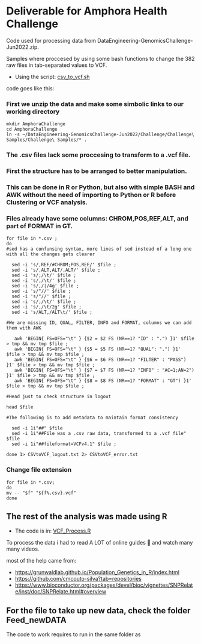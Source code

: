  # Deliverable for Amphora Health Challenge
 Code used for processing data from DataEngineering-GenomicsChallenge-Jun2022.zip.
 
 Samples where proccesed by using some bash functions to change the 382  raw files in tab-separated values to VCF.
 - Using the script: [csv_to_vcf.sh](https://github.com/AdrianMtz-Santana/AmphoraHealth_Bioinformatic_Challenge2022_deliverable/blob/397eaf7bb3acfd12c30d0cd7b15e53ce2e3eb538/csv_to_vcf.sh)
 
 code goes like this:
   
   ### First we unzip the data and make some simbolic links to our working directory

    mkdir AmphoraChallenge
    cd AmphoraChallenge
    ln -s ~/DataEngineering-GenomicsChallenge-Jun2022/Challenge/Challenge\ Samples/Challenge\ Samples/* .
   ### The .csv files lack some proccesing to transform to a .vcf file.	
   ### First the structure has to be arranged to better manipulation.
   ### This can be done in R or Python, but also with simple BASH and AWK without the need of importing to Python or R before Clustering or VCF analysis.
   ### Files already have some columns: CHROM,POS,REF,ALT, and part of FORMAT in GT.
   
    for file in *.csv ;
    do 	
    #sed has a confunsing syntax, more lines of sed instead of a long one with all the changes gets clearer 
    
	  sed -i 's/,REF/#CHROM;POS,REF/' $file ; 
	  sed -i 's/,ALT,ALT/,ALT/' $file ;
	  sed -i 's/;/\t/' $file ;
	  sed -i 's/,/\t/' $file ;
	  sed -i 's/,/|/4g' $file ;
	  sed -i 's/"//' $file ;
	  sed -i 's/"//' $file ;
	  sed -i 's/,/\t/' $file ;
	  sed -i 's/,/\t/2g' $file ;
	  sed -i 's/ALT,/ALT\t/' $file ;
   
    #We are missing ID, QUAL, FILTER, INFO and FORMAT, columns we can add them with AWK
    
       awk 'BEGIN{ FS=OFS="\t" } {$2 = $2 FS (NR==1? "ID" : ".") }1' $file > tmp && mv tmp $file ;
	   awk 'BEGIN{ FS=OFS="\t" } {$5 = $5 FS (NR==1? "QUAL": ".") }1' $file > tmp && mv tmp $file ;
	   awk 'BEGIN{ FS=OFS="\t" } {$6 = $6 FS (NR==1? "FILTER" : "PASS") }1' $file > tmp && mv tmp $file ;
	   awk 'BEGIN{ FS=OFS="\t" } {$7 = $7 FS (NR==1? "INFO" : "AC=1;AN=2") }1' $file > tmp && mv tmp $file ;
	   awk 'BEGIN{ FS=OFS="\t" } {$8 = $8 FS (NR==1? "FORMAT" : "GT") }1' $file > tmp && mv tmp $file ;
    
    #Head just to check structure in logout 
	  
    head $file 
    
    #The following is to add metadata to maintain format consistency

	  sed -i 1i"##" $file 
	  sed -i 1i"##File was a .csv raw data, transformed to a .vcf file" $file 
	  sed -i 1i"##fileformat=VCFv4.1" $file ;
	  
    done 1> CSVtoVCF_logout.txt 2> CSVtoVCF_error.txt
   
### Change file extension 
	for file in *.csv; 
	do 
	mv -- "$f" "${f%.csv}.vcf"
	done

    
 ## The rest of the analysis was made using R 
 - The code is in: [VCF_Process.R](https://github.com/AdrianMtz-Santana/AmphoraHealth_Bioinformatic_Challenge2022_deliverable/blob/397eaf7bb3acfd12c30d0cd7b15e53ce2e3eb538/VCF_Process.R)
 
 To process the data i had to read A LOT of online guides 🥴 and watch many many videos.
 
 most of the help came from: 
 - https://grunwaldlab.github.io/Population_Genetics_in_R/index.html
 - https://github.com/cmcouto-silva?tab=repositories 
 - https://www.bioconductor.org/packages/devel/bioc/vignettes/SNPRelate/inst/doc/SNPRelate.html#overview
 
 ## For the file to take up new data, check the folder Feed_newDATA
 
 The code to work requires to run in the same folder as 
